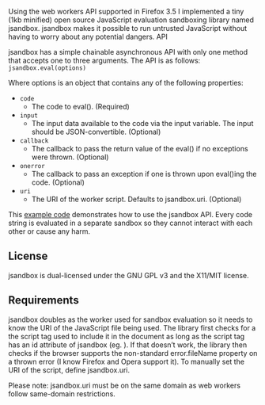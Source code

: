 Using the web workers API supported in Firefox 3.5 I implemented a tiny (1kb minified) open source JavaScript evaluation sandboxing library named jsandbox. jsandbox makes it possible to run untrusted JavaScript without having to worry about any potential dangers.
API

jsandbox has a simple chainable asynchronous API with only one method that accepts one to three arguments. The API is as follows:
`jsandbox.eval(options)`

Where options is an object that contains any of the following properties:

 * `code`
   * The code to eval(). (Required)
 * `input`
   * The input data available to the code via the input variable. The input should be JSON-convertible. (Optional)
 * `callback`
   * The callback to pass the return value of the eval() if no exceptions were thrown. (Optional)
 * `onerror`
   * The callback to pass an exception if one is thrown upon eval()ing the code. (Optional)
 * `uri`
   * The URI of the worker script. Defaults to jsandbox.uri. (Optional)

This [example code][1] demonstrates how to use the jsandbox API. Every code string is evaluated in a separate sandbox so they cannot interact with each other or cause any harm.

License
-------

jsandbox is dual-licensed under the GNU GPL v3 and the X11/MIT license.

Requirements
------------

jsandbox doubles as the worker used for sandbox evaluation so it needs to know the URI of the JavaScript file being used. The library first checks for a the script tag used to include it in the document as long as the script tag has an id attribute of jsandbox (eg. <script type="text/javascript" id="jsandbox" src="/path/to/jsandbox.js"></script>). If that doesn’t work, the library then checks if the browser supports the non-standard error.fileName property on a thrown error (I know Firefox and Opera support it). To manually set the URI of the script, define jsandbox.uri.

Please note: jsandbox.uri must be on the same domain as web workers follow same-domain restrictions.


  [1]: http://gist.github.com/150443
